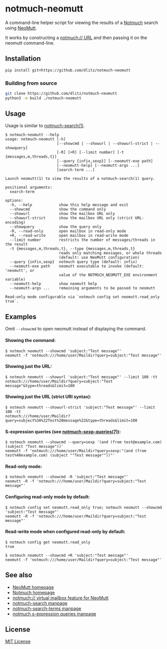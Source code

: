 notmuch-neomutt
===============

A command-line helper script for viewing the results of a [Notmuch][] search
using [NeoMutt][].

It works by constructing a [notmuch:// URL][] and then passing it on the
neomutt command-line.

## Installation

```sh
pip install git+https://github.com/dlitz/notmuch-neomutt
```

### Building from source

```sh
git clone https://github.com/dlitz/notmuch-neomutt
python3 -m build ./notmuch-neomutt
```

## Usage

Usage is similar to [notmuch-search(1)][].

```console
$ notmuch-neomutt --help
usage: notmuch-neomutt [-h]
                       [--showcmd | --showurl | --showurl-strict | --showquery]
                       [-R] [+R] [--limit number] [-t {messages,m,threads,t}]
                       [--query {infix,sexp}] [--neomutt-exe path]
                       [--neomutt-help] [--neomutt-args ...]
                       [search-term ...]

Launch neomutt(1) to view the results of a notmuch-search(1) query.

positional arguments:
  search-term

options:
  -h, --help            show this help message and exit
  --showcmd             show the command only
  --showurl             show the mailbox URL only
  --showurl-strict      show the mailbox URL only (strict URL-encoding)
  --showquery           show the query only
  -R, --read-only       open mailbox in read-only mode
  +R, --read-write      open mailbox in read-write mode
  --limit number        restricts the number of messages/threads in the result
  -t {messages,m,threads,t}, --type {messages,m,threads,t}
                        reads only matching messages, or whole threads
                        (default: use NeoMutt configuration)
  --query {infix,sexp}  notmuch query type (default: infix)
  --neomutt-exe path    neomutt executable to invoke (default: 'neomutt', or
                        value of the NOTMUCH_NEOMUTT_EXE environment variable)
  --neomutt-help        show neomutt help
  --neomutt-args ...    remaining arguments to be passed to neomutt

Read-only mode configurable via `notmuch config set neomutt.read_only true`.
```

## Examples

Omit `--showcmd` to open neomutt instead of displaying the command.

#### Showing the command:

```console
$ notmuch neomutt --showcmd 'subject:"Test message"'
neomutt -f 'notmuch:///home/user/Maildir?query=subject:"Test message"'
```

#### Showing just the URL:

```console
$ notmuch neomutt --showurl 'subject:"Test message"' --limit 100 -tt
notmuch:///home/user/Maildir?query=subject:"Test message"&type=threads&limit=100
```

#### Showing just the URL (strict URI syntax):

```console
$ notmuch neomutt --showurl-strict 'subject:"Test message"' --limit 100 -tt
notmuch:///home/user/Maildir?query=subject%3A%22Test%20message%22&type=threads&limit=100
```

#### S-expression queries (see [notmuch-sexp-queries(7)][]):

```console
$ notmuch neomutt --showcmd --query=sexp '(and (from test@example.com) (subject "Test message"))'
neomutt -f 'notmuch:///home/user/Maildir?query=sexp:"(and (from test%40example.com) (subject ""Test message""))"'
```

#### Read-only mode:

```console
$ notmuch neomutt --showcmd -R 'subject:"Test message"'
neomutt -R -f 'notmuch:///home/user/Maildir?query=subject:"Test message"'
```

#### Configuring read-only mode by default:

```console
$ notmuch config set neomutt.read_only true; notmuch neomutt --showcmd 'subject:"Test message"'
neomutt -R -f 'notmuch:///home/user/Maildir?query=subject:"Test message"'
```

#### Read-write mode when configured read-only by default:

```console
$ notmuch config get neomutt.read_only
true

$ notmuch neomutt --showcmd +R 'subject:"Test message"'
neomutt -f 'notmuch:///home/user/Maildir?query=subject:"Test message"'
```

## See also

* [NeoMutt homepage][NeoMutt]
* [Notmuch homepage][Notmuch]
* [notmuch:// virtual mailbox feature for NeoMutt][notmuch:// URL]
* [notmuch-search manpage][notmuch-search(1)]
* [notmuch-search-terms manpage][notmuch-search-terms(7)]
* [notmuch s-expression queries manpage][notmuch-sexp-queries(7)]

## License

[MIT License](LICENSE)

<!-- References -->

[NeoMutt]: <https://neomutt.org/> "The NeoMutt Project"

[Notmuch]: <https://notmuchmail.org/> "Notmuch -- Just an email system"

[notmuch:// URL]: <https://neomutt.org/feature/notmuch> "Notmuch Feature - NeoMutt"

[notmuch-search(1)]: <https://notmuchmail.org/manpages/notmuch-search-1/> "notmuch-search - search for messages matching the given search terms"

[notmuch-search-terms(7)]: <https://notmuchmail.org/manpages/notmuch-search-terms-7/> "notmuch-search-terms - syntax for notmuch queries"

[notmuch-sexp-queries(7)]: <https://notmuchmail.org/manpages/notmuch-sexp-queries-7/> "notmuch-sexp-queries - s-expression syntax for notmuch queries"
